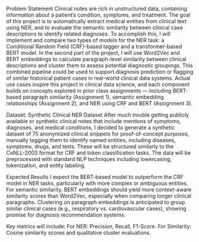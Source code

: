 Problem Statement
Clinical notes are rich in unstructured data, containing information about a patient’s condition, symptoms, and treatment. The goal of this project is to automatically extract medical entities from clinical text using NER, and to evaluate the semantic similarity between clinical case descriptions to identify related diagnoses.
To accomplish this, I will implement and compare two types of models for the NER task: a Conditional Random Field (CRF)-based tagger and a transformer-based BERT model. In the second part of the project, I will use Word2Vec and BERT embeddings to calculate paragraph-level similarity between clinical descriptions and cluster them to assess potential diagnostic groupings. This combined pipeline could be used to support diagnosis prediction or flagging of similar historical patient cases in real-world clinical data systems.
Actual use cases inspire this project in clinical data science, and each component builds on concepts explored in prior class assignments — including BERT-based paragraph similarity (Assignment 1), semantic embedding relationships (Assignment 2), and NER using CRF and BERT (Assignment 3).

Dataset: Synthetic Clinical NER Dataset
After much trouble getting publicly available or synthetic clinical notes that include mentions of symptoms, diagnoses, and medical conditions, I decided to generate a synthetic dataset of 75 anonymized clinical snippets for proof-of-concept purposes, manually tagging them to identify named entities, including diseases, symptoms, drugs, and tests. These will be structured similarly to the CoNLL-2003 format for CRF and token classification tasks.
The data will be preprocessed with standard NLP techniques including lowercasing, tokenization, and entity labeling.

Expected Results
I expect the BERT-based model to outperform the CRF model in NER tasks, particularly with more complex or ambiguous entities. For semantic similarity, BERT embeddings should yield more context-aware similarity scores than Word2Vec, especially when comparing longer clinical paragraphs. Clustering on paragraph embeddings is anticipated to group similar clinical cases (e.g., respiratory vs. cardiovascular cases), showing promise for diagnosis recommendation systems.

Key metrics will include:
For NER: Precision, Recall, F1-Score.
For Similarity: Cosine similarity scores and qualitative cluster evaluations.
